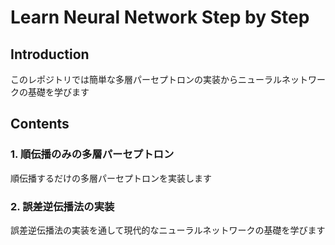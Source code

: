 
# Learn Neural Network Step by Step

## Introduction

このレポジトリでは簡単な多層パーセプトロンの実装からニューラルネットワークの基礎を学びます

## Contents

### 1. 順伝播のみの多層パーセプトロン

順伝播するだけの多層パーセプトロンを実装します

### 2. 誤差逆伝播法の実装

誤差逆伝播法の実装を通して現代的なニューラルネットワークの基礎を学びます

